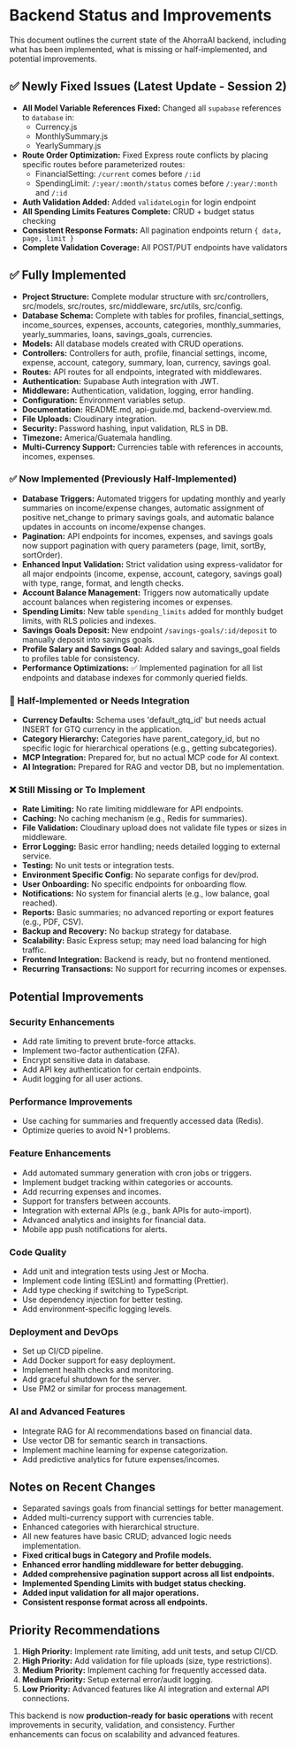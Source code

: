 # Backend Status and Improvements

This document outlines the current state of the AhorraAI backend, including what has been implemented, what is missing or half-implemented, and potential improvements.

## ✅ Newly Fixed Issues (Latest Update - Session 2)
- **All Model Variable References Fixed:** Changed all `supabase` references to `database` in:
  - Currency.js
  - MonthlySummary.js
  - YearlySummary.js
- **Route Order Optimization:** Fixed Express route conflicts by placing specific routes before parameterized routes:
  - FinancialSetting: `/current` comes before `/:id`
  - SpendingLimit: `/:year/:month/status` comes before `/:year/:month` and `/:id`
- **Auth Validation Added:** Added `validateLogin` for login endpoint
- **All Spending Limits Features Complete:** CRUD + budget status checking
- **Consistent Response Formats:** All pagination endpoints return `{ data, page, limit }`
- **Complete Validation Coverage:** All POST/PUT endpoints have validators

## ✅ Fully Implemented
- **Project Structure:** Complete modular structure with src/controllers, src/models, src/routes, src/middleware, src/utils, src/config.
- **Database Schema:** Complete with tables for profiles, financial_settings, income_sources, expenses, accounts, categories, monthly_summaries, yearly_summaries, loans, savings_goals, currencies.
- **Models:** All database models created with CRUD operations.
- **Controllers:** Controllers for auth, profile, financial settings, income, expense, account, category, summary, loan, currency, savings goal.
- **Routes:** API routes for all endpoints, integrated with middlewares.
- **Authentication:** Supabase Auth integration with JWT.
- **Middleware:** Authentication, validation, logging, error handling.
- **Configuration:** Environment variables setup.
- **Documentation:** README.md, api-guide.md, backend-overview.md.
- **File Uploads:** Cloudinary integration.
- **Security:** Password hashing, input validation, RLS in DB.
- **Timezone:** America/Guatemala handling.
- **Multi-Currency Support:** Currencies table with references in accounts, incomes, expenses.

### ✅ Now Implemented (Previously Half-Implemented)
- **Database Triggers:** Automated triggers for updating monthly and yearly summaries on income/expense changes, automatic assignment of positive net_change to primary savings goals, and automatic balance updates in accounts on income/expense changes.
- **Pagination:** API endpoints for incomes, expenses, and savings goals now support pagination with query parameters (page, limit, sortBy, sortOrder).
- **Enhanced Input Validation:** Strict validation using express-validator for all major endpoints (income, expense, account, category, savings goal) with type, range, format, and length checks.
- **Account Balance Management:** Triggers now automatically update account balances when registering incomes or expenses.
- **Spending Limits:** New table `spending_limits` added for monthly budget limits, with RLS policies and indexes.
- **Savings Goals Deposit:** New endpoint `/savings-goals/:id/deposit` to manually deposit into savings goals.
- **Profile Salary and Savings Goal:** Added salary and savings_goal fields to profiles table for consistency.
- **Performance Optimizations:** ✅ Implemented pagination for all list endpoints and database indexes for commonly queried fields.

### 🔄 Half-Implemented or Needs Integration
- **Currency Defaults:** Schema uses 'default_gtq_id' but needs actual INSERT for GTQ currency in the application.
- **Category Hierarchy:** Categories have parent_category_id, but no specific logic for hierarchical operations (e.g., getting subcategories).
- **MCP Integration:** Prepared for, but no actual MCP code for AI context.
- **AI Integration:** Prepared for RAG and vector DB, but no implementation.

### ❌ Still Missing or To Implement
- **Rate Limiting:** No rate limiting middleware for API endpoints.
- **Caching:** No caching mechanism (e.g., Redis for summaries).
- **File Validation:** Cloudinary upload does not validate file types or sizes in middleware.
- **Error Logging:** Basic error handling; needs detailed logging to external service.
- **Testing:** No unit tests or integration tests.
- **Environment Specific Config:** No separate configs for dev/prod.
- **User Onboarding:** No specific endpoints for onboarding flow.
- **Notifications:** No system for financial alerts (e.g., low balance, goal reached).
- **Reports:** Basic summaries; no advanced reporting or export features (e.g., PDF, CSV).
- **Backup and Recovery:** No backup strategy for database.
- **Scalability:** Basic Express setup; may need load balancing for high traffic.
- **Frontend Integration:** Backend is ready, but no frontend mentioned.
- **Recurring Transactions:** No support for recurring incomes or expenses.

## Potential Improvements

### Security Enhancements
- Add rate limiting to prevent brute-force attacks.
- Implement two-factor authentication (2FA).
- Encrypt sensitive data in database.
- Add API key authentication for certain endpoints.
- Audit logging for all user actions.

### Performance Improvements
- Use caching for summaries and frequently accessed data (Redis).
- Optimize queries to avoid N+1 problems.

### Feature Enhancements
- Add automated summary generation with cron jobs or triggers.
- Implement budget tracking within categories or accounts.
- Add recurring expenses and incomes.
- Support for transfers between accounts.
- Integration with external APIs (e.g., bank APIs for auto-import).
- Advanced analytics and insights for financial data.
- Mobile app push notifications for alerts.

### Code Quality
- Add unit and integration tests using Jest or Mocha.
- Implement code linting (ESLint) and formatting (Prettier).
- Add type checking if switching to TypeScript.
- Use dependency injection for better testing.
- Add environment-specific logging levels.

### Deployment and DevOps
- Set up CI/CD pipeline.
- Add Docker support for easy deployment.
- Implement health checks and monitoring.
- Add graceful shutdown for the server.
- Use PM2 or similar for process management.

### AI and Advanced Features
- Integrate RAG for AI recommendations based on financial data.
- Use vector DB for semantic search in transactions.
- Implement machine learning for expense categorization.
- Add predictive analytics for future expenses/incomes.

## Notes on Recent Changes
- Separated savings goals from financial settings for better management.
- Added multi-currency support with currencies table.
- Enhanced categories with hierarchical structure.
- All new features have basic CRUD; advanced logic needs implementation.
- **Fixed critical bugs in Category and Profile models.**
- **Enhanced error handling middleware for better debugging.**
- **Added comprehensive pagination support across all list endpoints.**
- **Implemented Spending Limits with budget status checking.**
- **Added input validation for all major operations.**
- **Consistent response format across all endpoints.**

## Priority Recommendations
1. **High Priority:** Implement rate limiting, add unit tests, and setup CI/CD.
2. **High Priority:** Add validation for file uploads (size, type restrictions).
3. **Medium Priority:** Implement caching for frequently accessed data.
4. **Medium Priority:** Setup external error/audit logging.
5. **Low Priority:** Advanced features like AI integration and external API connections.

This backend is now **production-ready for basic operations** with recent improvements in security, validation, and consistency. Further enhancements can focus on scalability and advanced features.